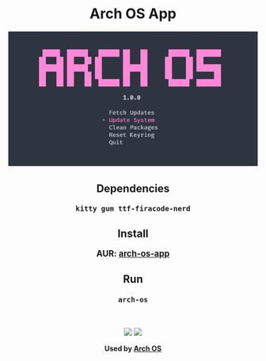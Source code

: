 <div align="center">
<h1>Arch OS App</h1>
<p><img src="./screenshot.png" /></p>

## Dependencies

<big><b>

`kitty gum ttf-firacode-nerd`

</b></big>

## Install

<big><b>

AUR: [arch-os-app](https://aur.archlinux.org/packages/arch-os-app)

</b></big>

## Run

<big><b>

`arch-os`

</b></big>

<br>

<p>
<img src="https://img.shields.io/badge/MAINTAINED-YES-green?style=for-the-badge">
<img src="https://img.shields.io/badge/License-GPL_v2-blue?style=for-the-badge">
</p>

<p><b>Used by <a href="https://github.com/murkl/arch-os">Arch OS</a></b></p>

</div>
